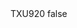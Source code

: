 <?xml version="1.0" encoding="UTF-8"?>
<CustomMetadata xmlns="http://soap.sforce.com/2006/04/metadata">
    <label>TXU920</label>
    <protected>false</protected>
</CustomMetadata>
